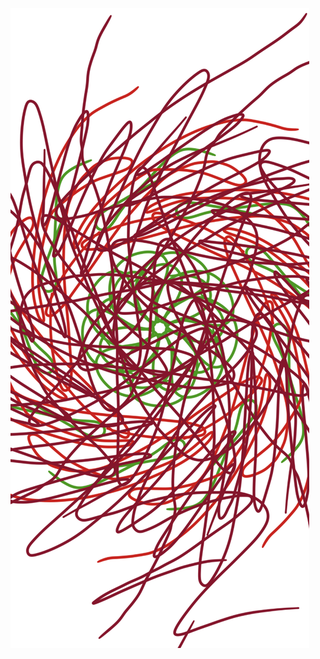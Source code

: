 ![My Random Art](https://github.com/andreaes707/markdown-portfolio/blob/a0d5785959858f95d3d60677302830f3c65b738d/19bc54f3-62bf-4926-884f-092f69e43f3a.png)

